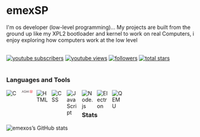 # emexSP

I'm os developer (low-level programming)... My projects are built from the ground up like my XPL2 bootloader and kernel to work on real Computers, i enjoy exploring how computers work at the low level
<br>
</br>
<p align="left">
   <a href="https://www.youtube.com/@JonsCode?sub_confirmation=1">
      <img alt="youtube subscribers" title="Subscribe to my YouTube channel" src="https://custom-icon-badges.demolab.com/youtube/channel/subscribers/UCGm89KBAlDXTdiDW9YeTnFQ?color=%23a7c080&label=SUBSCRIBE&logo=video&logoColor=white&style=for-the-badge&labelColor=%232d353b"/></a> 
   <a href="https://www.youtube.com/@JonsCode">
      <img alt="youtube views" title="YouTube views" src="https://custom-icon-badges.demolab.com/youtube/channel/views/UCGm89KBAlDXTdiDW9YeTnFQ?color=%23dbbc7f&logo=eye&logoColor=white&style=for-the-badge&labelColor=%232d353b"/></a> 
   <a href="https://github.com/emexos?tab=followers">
      <img alt="followers" title="Follow me on Github" src="https://custom-icon-badges.demolab.com/github/followers/emexos?color=%237fbbb3&labelColor=%232d353b&style=for-the-badge&logo=person-add&label=Follow&logoColor=white"/></a>
  <a href="https://github.com/emexos?tab=repositories&sort=stargazers">
      <img alt="total stars" title="Total stars on GitHub" src="https://custom-icon-badges.demolab.com/github/stars/emexos?color=%23e69875&style=for-the-badge&labelColor=%232d353b&logo=star"/></a>
</p>


#  

### Languages and Tools


<img align="left" alt="C" width="30px" style="padding-right:10px;" src="https://cdn.jsdelivr.net/gh/devicons/devicon/icons/c/c-original.svg"/>
<img align="left" alt="Assembly" width="30px" style="padding-right:10px;" src="https://github.com/emexos/emexos/blob/main/asm.png?raw=true"/>
<img align="left" alt="HTML" width="30px" style="padding-right:10px;" src="https://cdn.jsdelivr.net/gh/devicons/devicon/icons/html5/html5-plain.svg"/>
<img align="left" alt="CSS" width="30px" style="padding-right:10px;" src="https://cdn.jsdelivr.net/gh/devicons/devicon/icons/css3/css3-plain.svg"/>
<img align="left" alt="JavaScript" width="30px" style="padding-right:10px;" src="https://cdn.jsdelivr.net/gh/devicons/devicon/icons/javascript/javascript-plain.svg"/>
<img align="left" alt="Node.js" width="30px" style="padding-right:10px;" src="https://cdn.jsdelivr.net/gh/devicons/devicon/icons/nodejs/nodejs-original.svg"/>
<img align="left" alt="Electron" width="30px" style="padding-right:10px;" src="https://cdn.jsdelivr.net/gh/devicons/devicon/icons/electron/electron-original.svg"/>
<img align="left" alt="QEMU" width="30px" style="padding-right:10px;" src="https://cdn.simpleicons.org/qemu/FF6600"/>
<br />

#

### Stats
![emexos’s GitHub stats](https://github-readme-stats.vercel.app/api?username=emexos&show_icons=true&theme=dark&bg_color=2d353b&text_color=d3c6aa&icon_color=a7c080&title_color=dbbc7f&hide_border=true&border_radius=12)


